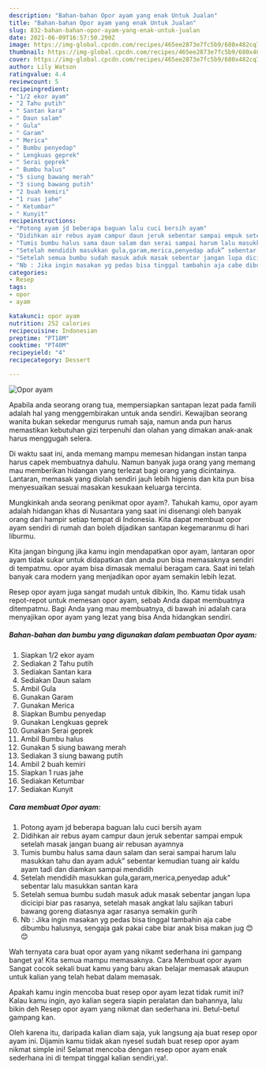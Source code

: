 ```yaml
---
description: "Bahan-bahan Opor ayam yang enak Untuk Jualan"
title: "Bahan-bahan Opor ayam yang enak Untuk Jualan"
slug: 832-bahan-bahan-opor-ayam-yang-enak-untuk-jualan
date: 2021-06-09T16:57:50.290Z
image: https://img-global.cpcdn.com/recipes/465ee2873e7fc5b9/680x482cq70/opor-ayam-foto-resep-utama.jpg
thumbnail: https://img-global.cpcdn.com/recipes/465ee2873e7fc5b9/680x482cq70/opor-ayam-foto-resep-utama.jpg
cover: https://img-global.cpcdn.com/recipes/465ee2873e7fc5b9/680x482cq70/opor-ayam-foto-resep-utama.jpg
author: Lily Watson
ratingvalue: 4.4
reviewcount: 5
recipeingredient:
- "1/2 ekor ayam"
- "2 Tahu putih"
- " Santan kara"
- " Daun salam"
- " Gula"
- " Garam"
- " Merica"
- " Bumbu penyedap"
- " Lengkuas geprek"
- " Serai geprek"
- " Bumbu halus"
- "5 siung bawang merah"
- "3 siung bawang putih"
- "2 buah kemiri"
- "1 ruas jahe"
- " Ketumbar"
- " Kunyit"
recipeinstructions:
- "Potong ayam jd beberapa baguan lalu cuci bersih ayam"
- "Didihkan air rebus ayam campur daun jeruk sebentar sampai empuk setelah masak jangan buang air rebusan ayamnya"
- "Tumis bumbu halus sama daun salam dan serai sampai harum lalu masukkan tahu dan ayam aduk” sebentar kemudian tuang air kaldu ayam tadi dan diamkan sampai mendidih"
- "Setelah mendidih masukkan gula,garam,merica,penyedap aduk” sebentar lalu masukkan santan kara"
- "Setelah semua bumbu sudah masuk aduk masak sebentar jangan lupa dicicipi biar pas rasanya, setelah masak angkat lalu sajikan taburi bawang goreng diatasnya agar rasanya semakin gurih"
- "Nb : Jika ingin masakan yg pedas bisa tinggal tambahin aja cabe dibumbu halusnya, sengaja gak pakai cabe biar anak bisa makan jug 😊😊"
categories:
- Resep
tags:
- opor
- ayam

katakunci: opor ayam 
nutrition: 252 calories
recipecuisine: Indonesian
preptime: "PT18M"
cooktime: "PT40M"
recipeyield: "4"
recipecategory: Dessert

---
```



![Opor ayam](https://img-global.cpcdn.com/recipes/465ee2873e7fc5b9/680x482cq70/opor-ayam-foto-resep-utama.jpg)

Apabila anda seorang orang tua, mempersiapkan santapan lezat pada famili adalah hal yang menggembirakan untuk anda sendiri. Kewajiban seorang  wanita bukan sekedar mengurus rumah saja, namun anda pun harus memastikan kebutuhan gizi terpenuhi dan olahan yang dimakan anak-anak harus menggugah selera.

Di waktu  saat ini, anda memang mampu memesan hidangan instan tanpa harus capek membuatnya dahulu. Namun banyak juga orang yang memang mau memberikan hidangan yang terlezat bagi orang yang dicintainya. Lantaran, memasak yang diolah sendiri jauh lebih higienis dan kita pun bisa menyesuaikan sesuai masakan kesukaan keluarga tercinta. 



Mungkinkah anda seorang penikmat opor ayam?. Tahukah kamu, opor ayam adalah hidangan khas di Nusantara yang saat ini disenangi oleh banyak orang dari hampir setiap tempat di Indonesia. Kita dapat membuat opor ayam sendiri di rumah dan boleh dijadikan santapan kegemaranmu di hari liburmu.

Kita jangan bingung jika kamu ingin mendapatkan opor ayam, lantaran opor ayam tidak sukar untuk didapatkan dan anda pun bisa memasaknya sendiri di tempatmu. opor ayam bisa dimasak memalui beragam cara. Saat ini telah banyak cara modern yang menjadikan opor ayam semakin lebih lezat.

Resep opor ayam juga sangat mudah untuk dibikin, lho. Kamu tidak usah repot-repot untuk memesan opor ayam, sebab Anda dapat membuatnya ditempatmu. Bagi Anda yang mau membuatnya, di bawah ini adalah cara menyajikan opor ayam yang lezat yang bisa Anda hidangkan sendiri.

<!--inarticleads1-->

##### Bahan-bahan dan bumbu yang digunakan dalam pembuatan Opor ayam:

1. Siapkan 1/2 ekor ayam
1. Sediakan 2 Tahu putih
1. Sediakan  Santan kara
1. Sediakan  Daun salam
1. Ambil  Gula
1. Gunakan  Garam
1. Gunakan  Merica
1. Siapkan  Bumbu penyedap
1. Gunakan  Lengkuas geprek
1. Gunakan  Serai geprek
1. Ambil  Bumbu halus
1. Gunakan 5 siung bawang merah
1. Sediakan 3 siung bawang putih
1. Ambil 2 buah kemiri
1. Siapkan 1 ruas jahe
1. Sediakan  Ketumbar
1. Sediakan  Kunyit




<!--inarticleads2-->

##### Cara membuat Opor ayam:

1. Potong ayam jd beberapa baguan lalu cuci bersih ayam
1. Didihkan air rebus ayam campur daun jeruk sebentar sampai empuk setelah masak jangan buang air rebusan ayamnya
1. Tumis bumbu halus sama daun salam dan serai sampai harum lalu masukkan tahu dan ayam aduk” sebentar kemudian tuang air kaldu ayam tadi dan diamkan sampai mendidih
1. Setelah mendidih masukkan gula,garam,merica,penyedap aduk” sebentar lalu masukkan santan kara
1. Setelah semua bumbu sudah masuk aduk masak sebentar jangan lupa dicicipi biar pas rasanya, setelah masak angkat lalu sajikan taburi bawang goreng diatasnya agar rasanya semakin gurih
1. Nb : Jika ingin masakan yg pedas bisa tinggal tambahin aja cabe dibumbu halusnya, sengaja gak pakai cabe biar anak bisa makan jug 😊😊




Wah ternyata cara buat opor ayam yang nikamt sederhana ini gampang banget ya! Kita semua mampu memasaknya. Cara Membuat opor ayam Sangat cocok sekali buat kamu yang baru akan belajar memasak ataupun untuk kalian yang telah hebat dalam memasak.

Apakah kamu ingin mencoba buat resep opor ayam lezat tidak rumit ini? Kalau kamu ingin, ayo kalian segera siapin peralatan dan bahannya, lalu bikin deh Resep opor ayam yang nikmat dan sederhana ini. Betul-betul gampang kan. 

Oleh karena itu, daripada kalian diam saja, yuk langsung aja buat resep opor ayam ini. Dijamin kamu tiidak akan nyesel sudah buat resep opor ayam nikmat simple ini! Selamat mencoba dengan resep opor ayam enak sederhana ini di tempat tinggal kalian sendiri,ya!.

